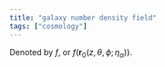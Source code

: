 ```yaml
---
title: "galaxy number density field"
tags: ["cosmology"]
--- 
```

Denoted by $f$, or $f(\mathbf{r}_{0}(z, \theta, \phi; \eta_{\alpha}))$.
